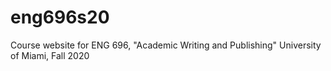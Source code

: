 # eng696s20
Course website for ENG 696, "Academic Writing and Publishing" University of Miami, Fall 2020
